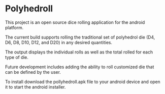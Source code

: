 # Polyhedroll

This project is an open source dice rolling application for the android platform.

The current build supports rolling the traditional set of polyhedrol die (D4, D6, D8, D10, D12, and D20) in any desired quantities. 

The output displays the individual rolls as well as the total rolled for each type of die.

Future development includes adding the ability to roll customized die that can be defined by the user.

To install download the pollyhedroll.apk file to your android device and open it to start the android installer.
